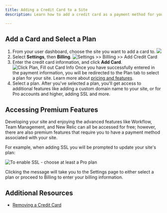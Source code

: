 ```yaml
---
title: Adding a Credit Card to a Site
description: Learn how to add a credit card as a payment method for your site.

---
```

## Add a Card and Select a Plan
1. From your user dashboard, choose the site you want to add a card to.
![](https://pantheon-systems.desk.com/customer/portal/attachments/305317)
2. Select **Settings**, then **Billing**.
![Settings >> Billling >> Add Credit Card](https://pantheon-systems.desk.com/customer/portal/attachments/305319)
3. Enter the credit card information, and click **Add Card**.
![Click Plan, Fill out Card Info](https://pantheon-systems.desk.com/customer/portal/attachments/87048)
Once you have successfully entered in the payment information, you will be redirected to the Plan tab to select a plan for your site. Learn more about [pricing and features](https://www.getpantheon.com/pricing).
4. Select a plan.
After you've selected a plan, you'll get access to additional features like adding a custom domain name to your site, or for Pro accounts and higher, adding SSL and more.

## Accessing Premium Features

Developing your site and enjoying the advanced features like Workflow, Team Management, and New Relic can all be accessed for free; however, there are also premium features that require you to have a payment method associated with your site.

For example, when adding SSL you will be prompted to update your site's plan:  


 ![To enable SSL - choose at least a Pro plan](https://pantheon-systems.desk.com/customer/portal/attachments/309237)


Clicking the message will take you to the Settings page to either select a plan or proceed to Billing to enter your billing information.

<!--<p><strong>NOTE: In order to change the actively billed card for a specific site, you will need already have <a href="http://helpdesk.getpantheon.com/customer/portal/articles/688411-adding-a-credit-card-to-your-account">a card associated with your user account.</a> If you do not have a credit card on your account you will not have a payment method available in the dropdown.</strong></p>-->
## Additional Resources

- [Removing a Credit Card](/articles/sites/removing-a-credit-card/-removing-a-credit-card)
